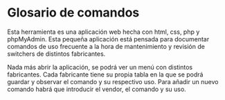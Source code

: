 # Glosario de comandos

Esta herramienta es una aplicación web hecha con html, css, php y phpMyAdmin. 
Esta pequeña aplicación está pensada para documentar comandos de uso frecuente a la hora de mantenimiento y revisión de switchers de distintos fabricantes.

Nada más abrir la aplicación, se podrá ver un menú con distintos fabricantes. 
Cada fabricante tiene su propia tabla en la que se podrá guardar y observar el comando y su respectivo uso.
Para añadir un nuevo comando habrá que introducir el vendor, el comando y su uso.
